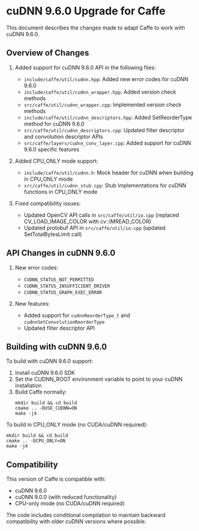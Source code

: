 # cuDNN 9.6.0 Upgrade for Caffe

This document describes the changes made to adapt Caffe to work with cuDNN 9.6.0.

## Overview of Changes

1. Added support for cuDNN 9.6.0 API in the following files:
   - `include/caffe/util/cudnn.hpp`: Added new error codes for cuDNN 9.6.0
   - `include/caffe/util/cudnn_wrapper.hpp`: Added version check methods
   - `src/caffe/util/cudnn_wrapper.cpp`: Implemented version check methods
   - `include/caffe/util/cudnn_descriptors.hpp`: Added SetReorderType method for cuDNN 9.6.0
   - `src/caffe/util/cudnn_descriptors.cpp`: Updated filter descriptor and convolution descriptor APIs
   - `src/caffe/layers/cudnn_conv_layer.cpp`: Added support for cuDNN 9.6.0 specific features

2. Added CPU_ONLY mode support:
   - `include/caffe/util/cudnn.h`: Mock header for cuDNN when building in CPU_ONLY mode
   - `src/caffe/util/cudnn_stub.cpp`: Stub implementations for cuDNN functions in CPU_ONLY mode

3. Fixed compatibility issues:
   - Updated OpenCV API calls in `src/caffe/util/io.cpp` (replaced CV_LOAD_IMAGE_COLOR with cv::IMREAD_COLOR)
   - Updated protobuf API in `src/caffe/util/io.cpp` (updated SetTotalBytesLimit call)

## API Changes in cuDNN 9.6.0

1. New error codes:
   - `CUDNN_STATUS_NOT_PERMITTED`
   - `CUDNN_STATUS_INSUFFICIENT_DRIVER`
   - `CUDNN_STATUS_GRAPH_EXEC_ERROR`

2. New features:
   - Added support for `cudnnReorderType_t` and `cudnnSetConvolutionReorderType`
   - Updated filter descriptor API

## Building with cuDNN 9.6.0

To build with cuDNN 9.6.0 support:

1. Install cuDNN 9.6.0 SDK
2. Set the CUDNN_ROOT environment variable to point to your cuDNN installation
3. Build Caffe normally:
   ```
   mkdir build && cd build
   cmake .. -DUSE_CUDNN=ON
   make -j4
   ```

To build in CPU_ONLY mode (no CUDA/cuDNN required):
```
mkdir build && cd build
cmake .. -DCPU_ONLY=ON
make -j4
```

## Compatibility

This version of Caffe is compatible with:
- cuDNN 9.6.0
- cuDNN 9.0.0 (with reduced functionality)
- CPU-only mode (no CUDA/cuDNN required)

The code includes conditional compilation to maintain backward compatibility with older cuDNN versions where possible.